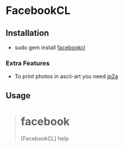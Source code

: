 FacebookCL
==========

Installation
------------

*  sudo gem install [facebookcl](http://rubygems.org/gems/facebookcl)

### Extra Features ###

*  To print photos in ascii-art you need [jp2a](http://csl.sublevel3.org/jp2a/)

Usage
-----

> # facebook
> [FacebookCL] help
